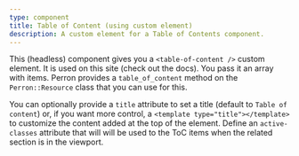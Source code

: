 ```yaml
---
type: component
title: Table of Content (using custom element)
description: A custom element for a Table of Contents component.
---
```


This (headless) component gives you a `<table-of-content />` custom element. It is used on this site (check out the docs). You pass it an array with items. Perron provides a `table_of_content` method on the `Perron::Resource` class that you can use for this.

You can optionally provide a `title` attribute to set a title (default to `Table of content`) or, if you want more control, a `<template type="title"></template>` to customize the content added at the top of the element. Define an `active-classes` attribute that will will be used to the ToC items when the related section is in the viewport.
